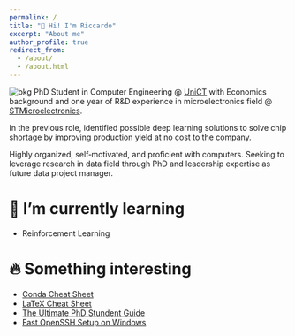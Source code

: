 ```yaml
---
permalink: /
title: "🚀 Hi! I'm Riccardo"
excerpt: "About me"
author_profile: true
redirect_from: 
  - /about/
  - /about.html
---
```


![bkg](https://user-images.githubusercontent.com/82369153/205514876-bfc3e8df-0601-4563-9c01-f2077c0a17dd.jpeg)
PhD Student in Computer Engineering @ [UniCT](https://www.unict.it/) with Economics background and one year of R&D experience in  microelectronics field @ [STMicroelectronics](https://www.st.com/).

In the previous role, identified possible deep learning solutions to solve chip shortage by improving production yield at no cost to the company.

Highly organized, self‑motivated, and proficient with computers.
Seeking to leverage research in data field through PhD and leadership expertise as future data project manager.

# 🌱 I’m currently learning 
* Reinforcement Learning

# 🔥 Something interesting
* [Conda Cheat Sheet](https://github.com/ric-sar/conda_cheatsheet)
* [LaTeX Cheat Sheet](https://github.com/ric-sar/latex_cheat_sheet)
* [The Ultimate PhD Stundent Guide](https://github.com/ric-sar/ultimate_phd_student_guide)
* [Fast OpenSSH Setup on Windows](https://github.com/ric-sar/openssh_on_windows)
